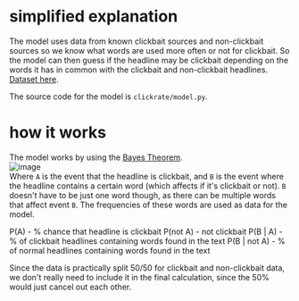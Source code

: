 # simplified explanation
The model uses data from known clickbait sources and non-clickbait sources so we know what words are used more often or not for clickbait.
So the model can then guess if the headline may be clickbait depending on the words it has in common with the clickbait and non-clickbait headlines.
[Dataset here](https://www.kaggle.com/datasets/amananandrai/clickbait-dataset).

The source code for the model is `clickrate/model.py`.

# how it works
The model works by using the [Bayes Theorem](https://en.wikipedia.org/wiki/Bayes%27_theorem).<br>
![image](https://user-images.githubusercontent.com/39702495/180804565-b7a41b8b-1908-4d84-a33b-6a1258b698fb.png)<br>
Where `A` is the event that the headline is clickbait, and `B` is the event where the headline contains a certain word (which affects if it's clickbait or not).
`B` doesn't have to be just one word though, as there can be multiple words that affect event `B`. The frequencies of these words are used as data for the model.

P(A) - % chance that headline is clickbait
P(not A) - not clickbait
P(B | A) - % of clickbait headlines containing words found in the text
P(B | not A) - % of normal headlines containing words found in the text

Since the data is practically split 50/50 for clickbait and non-clickbait data, we don't really need to include it in the final calculation, 
since the 50% would just cancel out each other.
